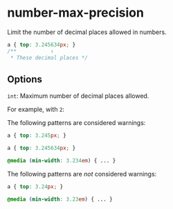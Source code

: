 # number-max-precision

Limit the number of decimal places allowed in numbers.

```css
a { top: 3.245634px; }
/**           ↑
 * These decimal places */
```

## Options

`int`: Maximum number of decimal places allowed.

For example, with `2`:

The following patterns are considered warnings:

```css
a { top: 3.245px; }
```

```css
a { top: 3.245634px; }
```

```css
@media (min-width: 3.234em) { ... }
```

The following patterns are *not* considered warnings:

```css
a { top: 3.24px; }
```

```css
@media (min-width: 3.23em) { ... }
```
